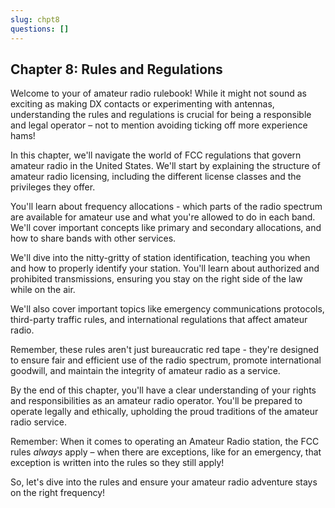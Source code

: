 ```yaml
---
slug: chpt8
questions: []
---
```



## Chapter 8: Rules and Regulations

Welcome to your of amateur radio rulebook! While it might not sound as exciting as making DX contacts or experimenting with antennas, understanding the rules and regulations is crucial for being a responsible and legal operator – not to mention avoiding ticking off more experience hams!

In this chapter, we'll navigate the world of FCC regulations that govern amateur radio in the United States. We'll start by explaining the structure of amateur radio licensing, including the different license classes and the privileges they offer.

You'll learn about frequency allocations - which parts of the radio spectrum are available for amateur use and what you're allowed to do in each band. We'll cover important concepts like primary and secondary allocations, and how to share bands with other services.

We'll dive into the nitty-gritty of station identification, teaching you when and how to properly identify your station. You'll learn about authorized and prohibited transmissions, ensuring you stay on the right side of the law while on the air.

We'll also cover important topics like emergency communications protocols, third-party traffic rules, and international regulations that affect amateur radio.

Remember, these rules aren't just bureaucratic red tape - they're designed to ensure fair and efficient use of the radio spectrum, promote international goodwill, and maintain the integrity of amateur radio as a service.

By the end of this chapter, you'll have a clear understanding of your rights and responsibilities as an amateur radio operator. You'll be prepared to operate legally and ethically, upholding the proud traditions of the amateur radio service.

Remember: When it comes to operating an Amateur Radio station, the FCC rules *always* apply – when there are exceptions, like for an emergency, that exception is written into the rules so they still apply!

So, let's dive into the rules and ensure your amateur radio adventure stays on the right frequency!
